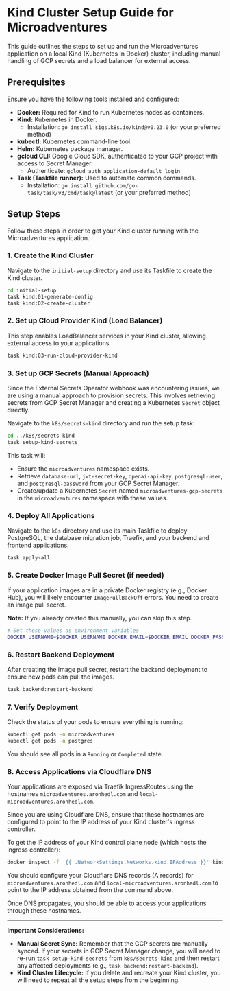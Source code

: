 # Kind Cluster Setup Guide for Microadventures

This guide outlines the steps to set up and run the Microadventures application on a local Kind (Kubernetes in Docker) cluster, including manual handling of GCP secrets and a load balancer for external access.

## Prerequisites

Ensure you have the following tools installed and configured:

*   **Docker:** Required for Kind to run Kubernetes nodes as containers.
*   **Kind:** Kubernetes in Docker.
    *   Installation: `go install sigs.k8s.io/kind@v0.23.0` (or your preferred method)
*   **kubectl:** Kubernetes command-line tool.
*   **Helm:** Kubernetes package manager.
*   **gcloud CLI:** Google Cloud SDK, authenticated to your GCP project with access to Secret Manager.
    *   Authenticate: `gcloud auth application-default login`
*   **Task (Taskfile runner):** Used to automate common commands.
    *   Installation: `go install github.com/go-task/task/v3/cmd/task@latest` (or your preferred method)

## Setup Steps

Follow these steps in order to get your Kind cluster running with the Microadventures application.

### 1. Create the Kind Cluster

Navigate to the `initial-setup` directory and use its Taskfile to create the Kind cluster.

```bash
cd initial-setup
task kind:01-generate-config
task kind:02-create-cluster
```

### 2. Set up Cloud Provider Kind (Load Balancer)

This step enables LoadBalancer services in your Kind cluster, allowing external access to your applications.

```bash
task kind:03-run-cloud-provider-kind
```

### 3. Set up GCP Secrets (Manual Approach)

Since the External Secrets Operator webhook was encountering issues, we are using a manual approach to provision secrets. This involves retrieving secrets from GCP Secret Manager and creating a Kubernetes `Secret` object directly.

Navigate to the `k8s/secrets-kind` directory and run the setup task:

```bash
cd ../k8s/secrets-kind
task setup-kind-secrets
```

This task will:
*   Ensure the `microadventures` namespace exists.
*   Retrieve `database-url`, `jwt-secret-key`, `openai-api-key`, `postgresql-user`, and `postgresql-password` from your GCP Secret Manager.
*   Create/update a Kubernetes `Secret` named `microadventures-gcp-secrets` in the `microadventures` namespace with these values.

### 4. Deploy All Applications

Navigate to the `k8s` directory and use its main Taskfile to deploy PostgreSQL, the database migration job, Traefik, and your backend and frontend applications.

```bash
task apply-all
```

### 5. Create Docker Image Pull Secret (if needed)

If your application images are in a private Docker registry (e.g., Docker Hub), you will likely encounter `ImagePullBackOff` errors. You need to create an image pull secret.

**Note:** If you already created this manually, you can skip this step.

```bash
# Set these values as environment variables
DOCKER_USERNAME=$DOCKER_USERNAME DOCKER_EMAIL=$DOCKER_EMAIL DOCKER_PASSWORD=$DOCKER_PASSWORD task backend:create-image-pull-secret
```

### 6. Restart Backend Deployment

After creating the image pull secret, restart the backend deployment to ensure new pods can pull the images.

```bash
task backend:restart-backend
```

### 7. Verify Deployment

Check the status of your pods to ensure everything is running:

```bash
kubectl get pods -n microadventures
kubectl get pods -n postgres
```

You should see all pods in a `Running` or `Completed` state.

### 8. Access Applications via Cloudflare DNS

Your applications are exposed via Traefik IngressRoutes using the hostnames `microadventures.aronhedl.com` and `local-microadventures.aronhedl.com`.

Since you are using Cloudflare DNS, ensure that these hostnames are configured to point to the IP address of your Kind cluster's ingress controller.

To get the IP address of your Kind control plane node (which hosts the ingress controller):

```bash
docker inspect -f '{{ .NetworkSettings.Networks.kind.IPAddress }}' kind-control-plane
```

You should configure your Cloudflare DNS records (A records) for `microadventures.aronhedl.com` and `local-microadventures.aronhedl.com` to point to the IP address obtained from the command above.

Once DNS propagates, you should be able to access your applications through these hostnames.

---

**Important Considerations:**

*   **Manual Secret Sync:** Remember that the GCP secrets are manually synced. If your secrets in GCP Secret Manager change, you will need to re-run `task setup-kind-secrets` from `k8s/secrets-kind` and then restart any affected deployments (e.g., `task backend:restart-backend`).
*   **Kind Cluster Lifecycle:** If you delete and recreate your Kind cluster, you will need to repeat all the setup steps from the beginning.
